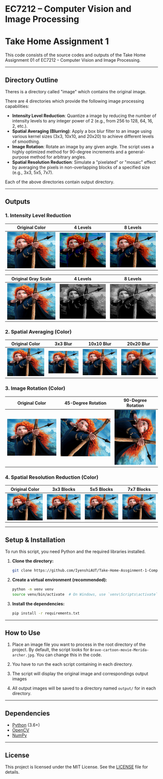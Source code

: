 # EC7212 – Computer Vision and Image Processing  
# Take Home Assignment 1

This code consists of the source codes and outputs of the Take Home Assignment 01 of EC7212 – Computer Vision and Image Processing.

---

## Directory Outline

Theres is a directory called "image" which contains the original image.

There are 4 directories which provide the following image processing capabilities:

* **Intensity Level Reduction**: Quantize a image by reducing the number of intensity levels to any integer power of 2 (e.g., from 256 to 128, 64, 16, 2, etc.).
* **Spatial Averaging (Blurring)**: Apply a box blur filter to an image using various kernel sizes (3x3, 10x10, and 20x20) to achieve different levels of smoothing.
* **Image Rotation**: Rotate an image by any given angle. The script uses a highly optimized method for 90-degree increments and a general-purpose method for arbitrary angles.
* **Spatial Resolution Reduction**: Simulate a "pixelated" or "mosaic" effect by averaging the pixels in non-overlapping blocks of a specified size (e.g., 3x3, 5x5, 7x7).

Each of the above directories contain output directory.

---

## Outputs

### 1. Intensity Level Reduction 

| Original Color | 4 Levels | 8 Levels |
| :---: | :---: | :---: |
| ![Original Image](https://github.com/IyenshiAUT/Take-Home-Assginment-1-Computer-Vision-and-Image-Processing/blob/main/image/Brave-cartoon-movie-Merida-archer.jpg) |![Reduced to 4](https://github.com/IyenshiAUT/Take-Home-Assginment-1-Computer-Vision-and-Image-Processing/blob/main/1%20Intensity%20Reduction/output/intensity_reduced_to_4_levels_color_image.png) | ![Reduced to 8](https://github.com/IyenshiAUT/Take-Home-Assginment-1-Computer-Vision-and-Image-Processing/blob/main/1%20Intensity%20Reduction/output/intensity_reduced_to_8_levels_color_image.png) |

| Original Gray Scale | 4 Levels | 8 Levels |
| :---: | :---: | :---: |
| ![Original Image](https://github.com/IyenshiAUT/Take-Home-Assginment-1-Computer-Vision-and-Image-Processing/blob/main/image/Brave-cartoon-movie-Merida-archer.jpg) |![Reduced to 4](https://github.com/IyenshiAUT/Take-Home-Assginment-1-Computer-Vision-and-Image-Processing/blob/main/1%20Intensity%20Reduction/output/intensity_reduced_to_4_levels_grayscale_image.png) | ![Reduced to 8](https://github.com/IyenshiAUT/Take-Home-Assginment-1-Computer-Vision-and-Image-Processing/blob/main/1%20Intensity%20Reduction/output/intensity_reduced_to_8_levels_grayscale_image.png) |

### 2. Spatial Averaging (Color)

| Original Color | 3x3 Blur | 10x10 Blur | 20x20 Blur |
| :---: | :---: | :---: | :---: |
| ![Original Image](https://github.com/IyenshiAUT/Take-Home-Assginment-1-Computer-Vision-and-Image-Processing/blob/main/image/Brave-cartoon-movie-Merida-archer.jpg)|![3x3](https://github.com/IyenshiAUT/Take-Home-Assginment-1-Computer-Vision-and-Image-Processing/blob/main/2%20Spatial%20Averaging/output/spatial_average_3x3.png) |![10x10](https://github.com/IyenshiAUT/Take-Home-Assginment-1-Computer-Vision-and-Image-Processing/blob/main/2%20Spatial%20Averaging/output/spatial_average_10x10.png)  |![20x20](https://github.com/IyenshiAUT/Take-Home-Assginment-1-Computer-Vision-and-Image-Processing/blob/main/2%20Spatial%20Averaging/output/spatial_average_20x20.png)|


### 3. Image Rotation (Color)

| Original Color | 45-Degree Rotation | 90-Degree Rotation |
| :---: | :---: | :---: |
|  ![Original Image](https://github.com/IyenshiAUT/Take-Home-Assginment-1-Computer-Vision-and-Image-Processing/blob/main/image/Brave-cartoon-movie-Merida-archer.jpg) | ![45](https://github.com/IyenshiAUT/Take-Home-Assginment-1-Computer-Vision-and-Image-Processing/blob/main/3%20Image%20Rotation/output/3_rotation_by_45.png) | ![90](https://github.com/IyenshiAUT/Take-Home-Assginment-1-Computer-Vision-and-Image-Processing/blob/main/3%20Image%20Rotation/output/3_rotation_by_90.png) |


### 4. Spatial Resolution Reduction (Color)

| Original Color | 3x3 Blocks | 5x5 Blocks | 7x7 Blocks |
| :---: | :---: | :---: | :---: |
| ![Original Image](https://github.com/IyenshiAUT/Take-Home-Assginment-1-Computer-Vision-and-Image-Processing/blob/main/image/Brave-cartoon-movie-Merida-archer.jpg) |![3x3](https://github.com/IyenshiAUT/Take-Home-Assginment-1-Computer-Vision-and-Image-Processing/blob/main/4%20Spatial%20Resolution%20Reduction/output/resolution_reduced_3x3.png) |![5x5](https://github.com/IyenshiAUT/Take-Home-Assginment-1-Computer-Vision-and-Image-Processing/blob/main/4%20Spatial%20Resolution%20Reduction/output/resolution_reduced_5x5.png)  |![7x7](https://github.com/IyenshiAUT/Take-Home-Assginment-1-Computer-Vision-and-Image-Processing/blob/main/4%20Spatial%20Resolution%20Reduction/output/resolution_reduced_7x7.png)  |

---

## Setup & Installation

To run this script, you need Python and the required libraries installed.

1.  **Clone the directory:**
    ```bash
    git clone https://github.com/IyenshiAUT/Take-Home-Assginment-1-Computer-Vision-and-Image-Processing.git
    ```

2.  **Create a virtual environment (recommended):**
    ```bash
    python -m venv venv
    source venv/bin/activate  # On Windows, use `venv\Scripts\activate`
    ```

3.  **Install the dependencies:**
    ```bash
    pip install -r requirements.txt
    ```

---

## How to Use

1.  Place an image file you want to process in the root directory of the project. By default, the script looks for `Brave-cartoon-movie-Merida-archer.jpg`. You can change this in the code.

2.  You have to run the each script containing in each directory.

3.  The script will display the original image and correspondings output images

4.  All output images will be saved to a  directory named `output/` for in each directory.


---

## Dependencies

* [Python](https://www.python.org/) (3.6+)
* [OpenCV](https://pypi.org/project/opencv-python/)
* [NumPy](https://pypi.org/project/numpy/)

---

## License

This project is licensed under the MIT License. See the [LICENSE](LICENSE.md) file for details.

